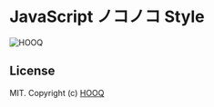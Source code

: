 # JavaScript ノコノコ Style

![HOOQ](https://hooq.tv/img/logo.png)

## License

MIT. Copyright (c) [HOOQ](https://hooq.tv/is)
